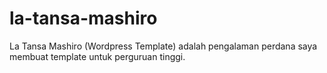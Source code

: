 # la-tansa-mashiro
La Tansa Mashiro (Wordpress Template) adalah pengalaman perdana saya membuat template untuk perguruan tinggi.
